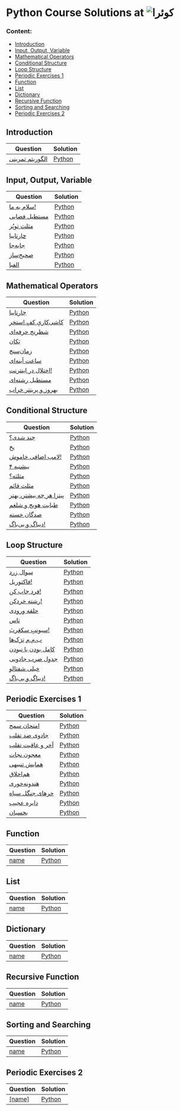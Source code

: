 # Python Course Solutions at ![کوئرا](https://user-images.githubusercontent.com/49264993/137637114-e0687e95-08eb-4181-98b0-56fe515f6bc7.png)
### Content:
  - [Introduction](#introduction)
  - [Input, Output, Variable](#input-output-variable)
  - [Mathematical Operators](#mathematical-operators)
  - [Conditional Structure](#conditional-structure)
  - [Loop Structure](#loop-structure)
  - [Periodic Exercises 1](#periodic-exercises-1)
  - [Function](#function)
  - [List](#list)
  - [Dictionary](#dictionary)
  - [Recursive Function](#recursive-function)
  - [Sorting and Searching](#sorting-and-searching)
  - [Periodic Exercises 2](#periodic-exercises-2)


## Introduction
Question | Solution
 --- | ---
[الگوریتم تمرینی](https://quera.org/college/12547/chapter/46820/lesson/159445/) | [Python](#) |
 
## Input, Output, Variable
Question | Solution
 --- | ---
[سلام به ما!](<https://quera.org/college/12547/chapter/46821/lesson/158717/>) | [Python](#) |
[مستطیل فضایی](<https://quera.org/college/12547/chapter/46821/lesson/158719/>) | [Python](#) |
[مثلث توپُر](<https://quera.org/college/12547/chapter/46821/lesson/158720/>) | [Python](#) |
[چارتاییا](<https://quera.org/college/12547/chapter/46821/lesson/159157/>) | [Python](#) |
[جابه‌جا](<https://quera.org/college/12547/chapter/46821/lesson/163186/>) | [Python](#) |
[صحیح‌ساز](https://quera.org/college/12547/chapter/46821/lesson/159166/) | [Python](#) |
[الفبا](https://quera.org/college/12547/chapter/46821/lesson/179815/) | [Python](#) |

## Mathematical Operators
Question | Solution
 --- | ---
[چارتاییا](https://quera.org/college/12547/chapter/46822/lesson/162856/) | [Python](#) |
[کاشی‌کاریِ کفِ استخر](<https://quera.org/college/12547/chapter/46822/lesson/162857/>) | [Python](#) |
[شطرنج حرفه‌ای](<https://quera.org/college/12547/chapter/46822/lesson/162858/>) | [Python](#) |
[یَکان](https://quera.org/college/12547/chapter/46822/lesson/159475/) | [Python](#) |
[زمان‌سنج](https://quera.org/college/12547/chapter/46822/lesson/159476/) | [Python](#) |
[ساعت آینه‌ای](https://quera.org/college/12547/chapter/46822/lesson/162866/) | [Python](#) |
[اختلال در اینترنت!](<https://quera.org/college/12547/chapter/46822/lesson/162869/>) | [Python](#) |
[مستطیل رشته‌ای](<https://quera.org/college/12547/chapter/46822/lesson/159477/>) | [Python](#) |
[بهروز و پرینتر خراب](https://quera.org/college/12547/chapter/46822/lesson/162868/) | [Python](#) |

## Conditional Structure
Question | Solution
--- | ---
[چند شدی؟](https://quera.org/college/12547/chapter/46823/lesson/159616/) | [Python](#) |
[یخ](https://quera.org/college/12547/chapter/46823/lesson/162871/) | [Python](#) |
[لامپ اضافی خاموش!](https://quera.org/college/12547/chapter/46823/lesson/159615/) | [Python](#) |
[بیشنیه ۴](https://quera.org/college/12547/chapter/46823/lesson/162889/) | [Python](#) |
[مثلثه؟](https://quera.org/college/12547/chapter/46823/lesson/159769/) | [Python](#) |
[مثلث قائم](https://quera.org/college/12547/chapter/46823/lesson/159770/) | [Python](#) |
[پیتزا هر چه بیشتر، بهتر](https://quera.org/college/12547/chapter/46823/lesson/162886/) | [Python](#) |
[طبابت هویج و شلغم](https://quera.org/college/12547/chapter/46823/lesson/162882/) | [Python](#) |
[صدگان خسته](https://quera.org/college/12547/chapter/46823/lesson/162887/) | [Python](#) |
[دیباگ و بی‌باگ!](https://quera.org/college/12547/chapter/46823/lesson/159498/) | [Python](#) |

## Loop Structure
Question | Solution
 --- | ---
[سوال زرد](https://quera.org/college/12547/chapter/46824/lesson/162314/) | [Python](#) |
[فاکتوریل!](https://quera.org/college/12547/chapter/46824/lesson/162316/) | [Python](#) |
[فرد چاپ کن!](https://quera.org/college/12547/chapter/46824/lesson/162317/) | [Python](#) |
[رشته‌ خردکن!](https://quera.org/college/12547/chapter/46824/lesson/162318/) | [Python](#) |
[حلقه ورودی](https://quera.org/college/12547/chapter/46824/lesson/162320/) | [Python](#) |
[تاس](https://quera.org/college/12547/chapter/46824/lesson/164334/) | [Python](#) |
[سیونِبِ سکعَربَ!](https://quera.org/college/12547/chapter/46824/lesson/162400/) | [Python](#) |
[ب.م.م تِرَک‌ها](https://quera.org/college/12547/chapter/46824/lesson/165078/) | [Python](#) |
[کامل بودن یا نبودن](https://quera.org/college/12547/chapter/46824/lesson/164111/) | [Python](#) |
[جدول ضرب جادویی](https://quera.org/college/12547/chapter/46824/lesson/162403/) | [Python](#) |
[خیلی شفتالو](https://quera.org/college/12547/chapter/46824/lesson/164318/) | [Python](#) |
[دیباگ و بی‌باگ!](https://quera.org/college/12547/chapter/46824/lesson/162395/) | [Python](#) |

## Periodic Exercises 1
Question | Solution
 --- | ---
[امتحان سمج](https://quera.org/college/12547/chapter/46829/lesson/167595/) | [Python](#) |
[جادوی ضد تقلب](https://quera.org/college/12547/chapter/46829/lesson/167596/) | [Python](#) |
[آخر و عاقبت تقلب](https://quera.org/college/12547/chapter/46829/lesson/167597/) | [Python](#) |
[معجون نجات](https://quera.org/college/12547/chapter/46829/lesson/167598/) | [Python](#) |
[همایش تنبیهی](https://quera.org/college/12547/chapter/46829/lesson/167599/) | [Python](#) |
[هم‌اخلاق](https://quera.org/college/12547/chapter/46829/lesson/167602/) | [Python](#) |
[هندونه‌خوری](https://quera.org/college/12547/chapter/46829/lesson/167603/) | [Python](#) |
[خرهای جنگل سیاه](https://quera.org/college/12547/chapter/46829/lesson/167604/) | [Python](#) |
[دایره عجیب](https://quera.org/college/12547/chapter/46829/lesson/167605/) | [Python](#) |
[بچسبان](https://quera.org/college/12547/chapter/46829/lesson/167607/) | [Python](#) |



## Function
Question | Solution
 --- | ---
[name](#) | [Python](#) |

## List
Question | Solution
 --- | ---
[name](#) | [Python](#) |

## Dictionary
Question | Solution
 --- | ---
[name](#) | [Python](#) |

## Recursive Function
Question | Solution
 --- | ---
[name](#) | [Python](#) |

## Sorting and Searching
Question | Solution
 --- | ---
[name](#) | [Python](#) |

## Periodic Exercises 2
Question | Solution
 --- | ---
[[name]](#) | [Python](#) |
